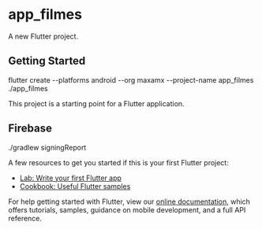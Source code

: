 # app_filmes

A new Flutter project.

## Getting Started
flutter create --platforms android --org maxamx --project-name app_filmes ./app_filmes

This project is a starting point for a Flutter application.

## Firebase
./gradlew signingReport


A few resources to get you started if this is your first Flutter project:

- [Lab: Write your first Flutter app](https://flutter.dev/docs/get-started/codelab)
- [Cookbook: Useful Flutter samples](https://flutter.dev/docs/cookbook)

For help getting started with Flutter, view our
[online documentation](https://flutter.dev/docs), which offers tutorials,
samples, guidance on mobile development, and a full API reference.
